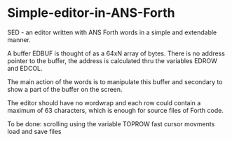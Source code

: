 # Simple-editor-in-ANS-Forth
SED - an editor written with ANS Forth words in a simple and extendable manner.

A buffer EDBUF is thought of as a 64xN array of bytes. 
There is no address pointer to the buffer, the address is calculated thru the
variables EDROW and EDCOL.

The main action of the words is to manipulate this buffer and
secondary to show a part of the buffer on the screen.

The editor should have no wordwrap and each row could contain a maximum of 63 characters,
which is enough for source files of Forth code.

To be done: 
scrolling using the variable TOPROW
fast cursor movments
load and save files
